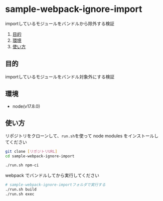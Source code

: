 # sample-webpack-ignore-import

importしているモジュールをバンドルから除外する検証

<!-- @import "[TOC]" {cmd="toc" depthFrom=2 depthTo=6 orderedList=true} -->

<!-- code_chunk_output -->

1. [目的](#目的)
2. [環境](#環境)
3. [使い方](#使い方)

<!-- /code_chunk_output -->

## 目的

importしているモジュールをバンドル対象外にする検証


## 環境

- node(v17.8.0)


## 使い方

リポジトリをクローンして、`run.sh`を使って node modules をインストールしてください

```bash
git clone [リポジトリURL]
cd sample-webpack-ignore-import

./run.sh npm-ci
```

webpack でバンドルしてから実行してください

```bash
# sample-webpack-ignore-importフォルダで実行する
./run.sh build
./run.sh exec
```
